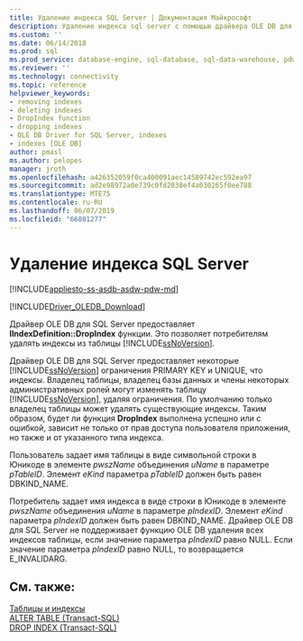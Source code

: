 ```yaml
---
title: Удаление индекса SQL Server | Документация Майкрософт
description: Удаление индекса sql server с помощью драйвера OLE DB для SQL Server
ms.custom: ''
ms.date: 06/14/2018
ms.prod: sql
ms.prod_service: database-engine, sql-database, sql-data-warehouse, pdw
ms.reviewer: ''
ms.technology: connectivity
ms.topic: reference
helpviewer_keywords:
- removing indexes
- deleting indexes
- DropIndex function
- dropping indexes
- OLE DB Driver for SQL Server, indexes
- indexes [OLE DB]
author: pmasl
ms.author: pelopes
manager: jroth
ms.openlocfilehash: a426352059f0ca400091aec14589742ec592ea97
ms.sourcegitcommit: ad2e98972a0e739c0fd2038ef4a030265f0ee788
ms.translationtype: MTE75
ms.contentlocale: ru-RU
ms.lasthandoff: 06/07/2019
ms.locfileid: "66801277"
---
```

# <a name="dropping-a-sql-server-index"></a>Удаление индекса SQL Server
[!INCLUDE[appliesto-ss-asdb-asdw-pdw-md](../../../includes/appliesto-ss-asdb-asdw-pdw-md.md)]

[!INCLUDE[Driver_OLEDB_Download](../../../includes/driver_oledb_download.md)]

  Драйвер OLE DB для SQL Server предоставляет **IIndexDefinition::DropIndex** функции. Это позволяет потребителям удалять индексы из таблицы [!INCLUDE[ssNoVersion](../../../includes/ssnoversion-md.md)].  
  
 Драйвер OLE DB для SQL Server предоставляет некоторые [!INCLUDE[ssNoVersion](../../../includes/ssnoversion-md.md)] ограничения PRIMARY KEY и UNIQUE, что индексы. Владелец таблицы, владелец базы данных и члены некоторых административных ролей могут изменять таблицу [!INCLUDE[ssNoVersion](../../../includes/ssnoversion-md.md)], удаляя ограничения. По умолчанию только владелец таблицы может удалять существующие индексы. Таким образом, будет ли функция **DropIndex** выполнена успешно или с ошибкой, зависит не только от прав доступа пользователя приложения, но также и от указанного типа индекса.  
  
 Пользователь задает имя таблицы в виде символьной строки в Юникоде в элементе *pwszName* объединения *uName* в параметре *pTableID*. Элемент *eKind* параметра *pTableID* должен быть равен DBKIND_NAME.  
  
 Потребитель задает имя индекса в виде строки в Юникоде в элементе *pwszName* объединения *uName* в параметре *pIndexID*. Элемент *eKind* параметра *pIndexID* должен быть равен DBKIND_NAME. Драйвер OLE DB для SQL Server не поддерживает функцию OLE DB удаления всех индексов таблицы, если значение параметра *pIndexID* равно NULL. Если значение параметра *pIndexID* равно NULL, то возвращается E_INVALIDARG.  
  
## <a name="see-also"></a>См. также:  
 [Таблицы и индексы](../../oledb/ole-db-tables-indexes/tables-and-indexes.md)   
 [ALTER TABLE (Transact-SQL)](../../../t-sql/statements/alter-table-transact-sql.md)   
 [DROP INDEX (Transact-SQL)](../../../t-sql/statements/drop-index-transact-sql.md)  
  
  
